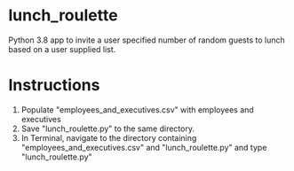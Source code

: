 # lunch_roulette

Python 3.8 app to invite a user specified number of random guests to lunch based on a user supplied list.

# Instructions

1. Populate "employees_and_executives.csv" with employees and executives
1. Save "lunch_roulette.py" to the same directory.
1. In Terminal, navigate to the directory containing "employees_and_executives.csv" and "lunch_roulette.py" and type "lunch_roulette.py"
